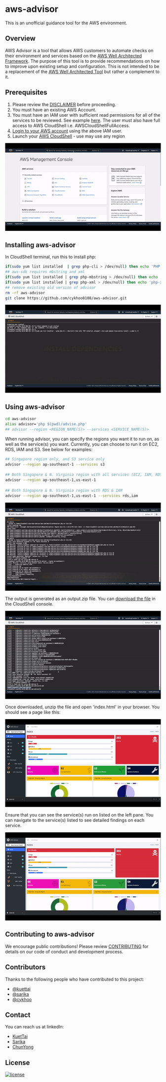 # aws-advisor

This is an unofficial guidance tool for the AWS environment.

## Overview
AWS Advisor is a tool that allows AWS customers to automate checks on their environment and services based on the [AWS Well Architected Framework](https://aws.amazon.com/architecture/well-architected/). The purpose of this tool is to provide recommendations on how to improve upon existing setup and configuration. This is not intended to be a replacement of the [AWS Well Architected Tool](https://aws.amazon.com/well-architected-tool/) but rather a complement to it. 

## Prerequisites
1. Please review the [DISCLAIMER](./DISCLAIMER.md) before proceeding. 
2. You must have an existing AWS Account.
3. You must have an IAM user with sufficient read permissions for all of the services to be reviewed. See example [here](https://docs.aws.amazon.com/IAM/latest/UserGuide/reference_policies_examples_iam_read-only-console.html). The user must also have full access to AWS CloudShell i.e. AWSCloudShellFullAccess. 
4. [Login to your AWS account](https://docs.aws.amazon.com/cloudshell/latest/userguide/getting-started.html#start-session) using the above IAM user. 
5. Launch your [AWS CloudShell](https://docs.aws.amazon.com/cloudshell/latest/userguide/getting-started.html#launch-region-shell) - use may use any region

![Launch CloudShell](./images/p1-cloudshell.gif)

## Installing aws-advisor
In CloudShell terminal, run this to install php:
```bash
if(sudo yum list installed  | grep php-cli > /dev/null) then echo 'PHP installed ,skipped'; else sudo amazon-linux-extras install -y php7.2; fi
## aws-sdk requires mbstring and xml
if(sudo yum list installed | grep php-mbstring > /dev/null) then echo 'php-mbstring installed, skipped'; else sudo yum install php-mbstring -y; fi
if(sudo yum list installed | grep php-xml > /dev/null) then echo 'php-xml installed, skipped'; else sudo yum install php-xml -y; fi
## remove existing old version of advisor
rm -rf aws-advisor
git clone https://github.com/cykhoo0108/aws-advisor.git
```

![Install dependencies](./images/p2-dependencies.gif)

## Using aws-advisor
```bash
cd aws-advisor
alias advisor='php $(pwd)/advise.php'
## advisor --region <REGION_NAME(S)> --services <SERVICE_NAME(S)>
```

When running advisor, you can specify the regions you want it to run on, as well as the service(s) you want. Currently, you can choose to run it on EC2, RDS, IAM and S3. 
See below for examples:
```bash
## Singapore region only, and S3 service only
advisor --region ap-southeast-1 --services s3

## Both Singapore & N. Virginia region with all services (EC2, IAM, RDS, & S3 for now)
advisor --region ap-southeast-1,us-east-1

## Both Singapore & N. Virginia region with RDS & IAM
advisor --region ap-southeast-1,us-east-1 --services rds,iam
```

![Get Report](./images/p3-getreport.gif)

The output is generated as an output.zip file. 
You can [download the file](https://docs.aws.amazon.com/cloudshell/latest/userguide/working-with-cloudshell.html#files-storage) in the CloudShell console. 

![Download Output](./images/p4-outputzip.gif)

Once downloaded, unzip the file and open 'index.html' in your browser. You should see a page like this:

![front page](./images/advisor.jpg)

Ensure that you can see the service(s) run on listed on the left pane.
You can navigate to the service(s) listed to see detailed findings on each service. 

![Sample Output](./images/p5-sample.gif)

## Contributing to aws-advisor
We encourage public contributions! Please review [CONTRIBUTING](./CONTRIBUTING.md) for details on our code of conduct and development process.

## Contributors
Thanks to the following people who have contributed to this project:
* [@kuettai](https://github.com/kuettai)
* [@sarika](https://github.com/sarika-subram)
* [@cykhoo](https://github.com/cykhoo0108)

## Contact
You can reach us at linkedIn:
* [KuetTai](https://www.linkedin.com/in/kuettai-yong-171b1068/)
* [Sarika](https://www.linkedin.com/in/sarika-subramaniam-9ba591118/)
* [ChunYong](https://www.linkedin.com/in/cykhoo/)

## License
[![license](https://img.shields.io/github/license/DAVFoundation/captain-n3m0.svg?style=flat-square)](./LICENSE)
